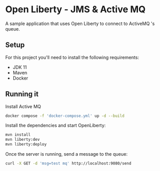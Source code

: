 # Open Liberty - JMS & Active MQ

A sample application that uses Open Liberty to connect to ActiveMQ 's queue.

## Setup

For this project you'll need to install the following requirements:

- JDK 11
- Maven
- Docker

## Running it

Install Active MQ

```sh
docker compose -f 'docker-compose.yml' up -d --build
```

Install the dependencies and start OpenLiberty:

```sh
mvn install
mvn liberty:dev
mvn liberty:deploy
```

Once the server is running, send a message to the queue:

```sh
curl -X GET -d 'msg=test mq' http://localhost:9080/send
```
